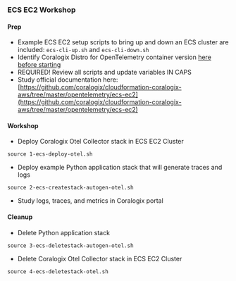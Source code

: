 ### ECS EC2 Workshop  
  
#### Prep  
   
- Example ECS EC2 setup scripts to bring up and down an ECS cluster are included: `ecs-cli-up.sh` and `ecs-cli-down.sh`  
- Identify Coralogix Distro for OpenTelemetry container version [here before starting](https://hub.docker.com/r/coralogixrepo/coralogix-otel-collector/tags)  
- REQUIRED! Review all scripts and update variables IN CAPS 
- Study official documentation here: [https://github.com/coralogix/cloudformation-coralogix-aws/tree/master/opentelemetry/ecs-ec2](https://github.com/coralogix/cloudformation-coralogix-aws/tree/master/opentelemetry/ecs-ec2)
  
#### Workshop  
  
- Deploy Coralogix Otel Collector stack in ECS EC2 Cluster
```
source 1-ecs-deploy-otel.sh
```
- Deploy example Python application stack that will generate traces and logs  
```
source 2-ecs-createstack-autogen-otel.sh
```  
- Study logs, traces, and metrics in Coralogix portal  
 
#### Cleanup  
  
- Delete Python application stack   
```
source 3-ecs-deletestack-autogen-otel.sh  
``` 
- Delete Coralogix Otel Collector stack in ECS EC2 Cluster  
```
source 4-ecs-deletestack-otel.sh
```
